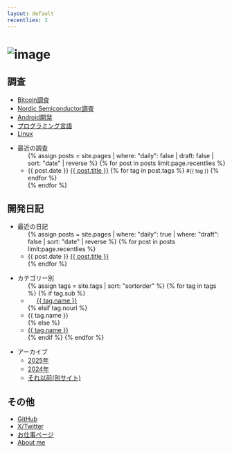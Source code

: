 ```yaml
---
layout: default
recentlies: 3
---
```


# ![image](favicon.ico)

## 調査

* [Bitcoin調査](bitcoin/index.md)
* [Nordic Semiconductor調査](nrf/index.md)
* [Android開発](android/index.md)
* [プログラミング言語](langs/index.md)
* [Linux](linux/index.md)

<ul>
  <li>最近の調査
    <ul>
{% assign posts = site.pages | where: "daily": false | draft: false | sort: "date" | reverse %}
{% for post in posts limit:page.recentlies %}
      <li>
        {{ post.date }} <a href="{{ post.url | relative_url }}">{{ post.title }}</a>
          {% for tag in post.tags %}
            <small><span>#{{ tag }}</span></small>
          {% endfor %}
      </li>
{% endfor %}
    </ul>
  </li>
</ul>

## 開発日記

<ul>
  <li>最近の日記
    <ul>
{% assign posts = site.pages | where: "daily": true | where: "draft": false | sort: "date" | reverse %}
{% for post in posts limit:page.recentlies %}
      <li>{{ post.date }} <a href="{{ post.url | relative_url }}">{{ post.title }}</a></li>
{% endfor %}
    </ul>
  </li>
</ul>

<ul>
  <li>カテゴリー別
    <ul>
{% assign tags = site.tags | sort: "sortorder" %}
{% for tag in tags %}
  {% if tag.sub %}
    <li style="padding-left: 20px;"><a href="{{ tag.url | relative_url }}">{{ tag.name }}</a></li>
  {% elsif tag.nourl %}
    <li>{{ tag.name }}</li>
  {% else %}
    <li><a href="{{ tag.url | relative_url }}">{{ tag.name }}</a></li>
  {% endif %}
{% endfor %}
</ul>
</li>
</ul>

* アーカイブ
  * [2025年](2025/index.md)
  * [2024年](2024/index.md)
  * [それ以前(別サイト)](https://hiro99ma.blogspot.com/)

## その他

* [GitHub](https://github.com/hirokuma)
* [X/Twitter](https://x.com/hiro99ma)
* [お仕事ページ](https://hirokuma.work)
* [About me](aboutme.md)
